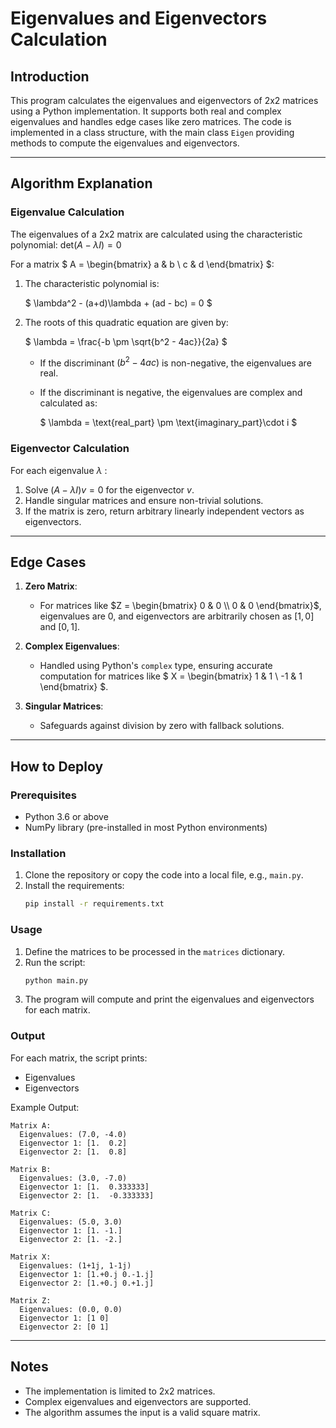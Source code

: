 # Eigenvalues and Eigenvectors Calculation

## Introduction
This program calculates the eigenvalues and eigenvectors of 2x2 matrices using a Python implementation. It supports both real and complex eigenvalues and handles edge cases like zero matrices. The code is implemented in a class structure, with the main class `Eigen` providing methods to compute the eigenvalues and eigenvectors.

---

## Algorithm Explanation

### Eigenvalue Calculation
The eigenvalues of a 2x2 matrix are calculated using the characteristic polynomial:
$\text{det}(A - \lambda I) = 0$

For a matrix $ A = \begin{bmatrix} a & b \\ c & d \end{bmatrix} $:

1. The characteristic polynomial is:

   $
   \lambda^2 - (a+d)\lambda + (ad - bc) = 0
   $

2. The roots of this quadratic equation are given by:

   $
   \lambda = \frac{-b \pm \sqrt{b^2 - 4ac}}{2a}
   $

   - If the discriminant $(b^2 - 4ac)$ is non-negative, the eigenvalues are real.
   - If the discriminant is negative, the eigenvalues are complex and calculated as:
   
     $
     \lambda = \text{real\_part} \pm \text{imaginary\_part}\cdot i
     $

### Eigenvector Calculation
For each eigenvalue $\lambda$ :
1. Solve $(A - \lambda I)v = 0$ for the eigenvector $v$.
2. Handle singular matrices and ensure non-trivial solutions.
3. If the matrix is zero, return arbitrary linearly independent vectors as eigenvectors.

---

## Edge Cases
1. **Zero Matrix**:
   - For matrices like $Z = \begin{bmatrix} 0 & 0 \\ 0 & 0 \end{bmatrix}$, eigenvalues are 0, and eigenvectors are arbitrarily chosen as $[1, 0]$ and $[0, 1]$.

2. **Complex Eigenvalues**:
   - Handled using Python's `complex` type, ensuring accurate computation for matrices like $ X = \begin{bmatrix} 1 & 1 \\ -1 & 1 \end{bmatrix} $.

3. **Singular Matrices**:
   - Safeguards against division by zero with fallback solutions.

---

## How to Deploy

### Prerequisites
- Python 3.6 or above
- NumPy library (pre-installed in most Python environments)

### Installation
1. Clone the repository or copy the code into a local file, e.g., `main.py`.
2. Install the requirements:
   ```bash
   pip install -r requirements.txt
   ```

### Usage
1. Define the matrices to be processed in the `matrices` dictionary.
2. Run the script:
   ```bash
   python main.py
   ```
3. The program will compute and print the eigenvalues and eigenvectors for each matrix.

### Output
For each matrix, the script prints:
- Eigenvalues
- Eigenvectors

Example Output:
```
Matrix A:
  Eigenvalues: (7.0, -4.0)
  Eigenvector 1: [1.  0.2]
  Eigenvector 2: [1.  0.8]

Matrix B:
  Eigenvalues: (3.0, -7.0)
  Eigenvector 1: [1.  0.333333]
  Eigenvector 2: [1.  -0.333333]

Matrix C:
  Eigenvalues: (5.0, 3.0)
  Eigenvector 1: [1. -1.]
  Eigenvector 2: [1. -2.]

Matrix X:
  Eigenvalues: (1+1j, 1-1j)
  Eigenvector 1: [1.+0.j 0.-1.j]
  Eigenvector 2: [1.+0.j 0.+1.j]

Matrix Z:
  Eigenvalues: (0.0, 0.0)
  Eigenvector 1: [1 0]
  Eigenvector 2: [0 1]
```

---

## Notes
- The implementation is limited to 2x2 matrices.
- Complex eigenvalues and eigenvectors are supported.
- The algorithm assumes the input is a valid square matrix.



